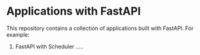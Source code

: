 # Applications with FastAPI

This repository contains a collection of applications built with FastAPI. For example:

1. FastAPI with Scheduler 
.....